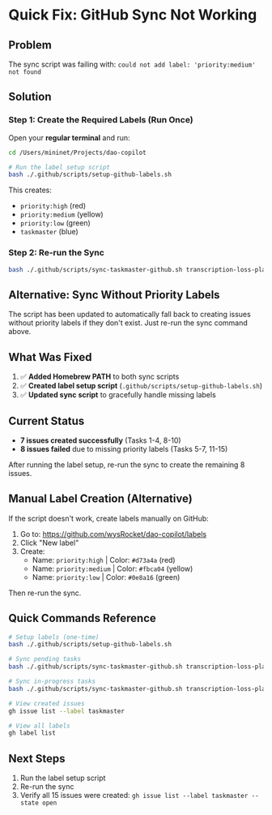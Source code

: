 # Quick Fix: GitHub Sync Not Working

## Problem

The sync script was failing with: `could not add label: 'priority:medium' not found`

## Solution

### Step 1: Create the Required Labels (Run Once)

Open your **regular terminal** and run:

```bash
cd /Users/mininet/Projects/dao-copilot

# Run the label setup script
bash ./.github/scripts/setup-github-labels.sh
```

This creates:

- `priority:high` (red)
- `priority:medium` (yellow)
- `priority:low` (green)
- `taskmaster` (blue)

### Step 2: Re-run the Sync

```bash
bash ./.github/scripts/sync-taskmaster-github.sh transcription-loss-plan pending
```

## Alternative: Sync Without Priority Labels

The script has been updated to automatically fall back to creating issues without priority labels if they don't exist. Just re-run the sync command above.

## What Was Fixed

1. ✅ **Added Homebrew PATH** to both sync scripts
2. ✅ **Created label setup script** (`.github/scripts/setup-github-labels.sh`)
3. ✅ **Updated sync script** to gracefully handle missing labels

## Current Status

- **7 issues created successfully** (Tasks 1-4, 8-10)
- **8 issues failed** due to missing priority labels (Tasks 5-7, 11-15)

After running the label setup, re-run the sync to create the remaining 8 issues.

## Manual Label Creation (Alternative)

If the script doesn't work, create labels manually on GitHub:

1. Go to: https://github.com/wysRocket/dao-copilot/labels
2. Click "New label"
3. Create:
   - Name: `priority:high` | Color: `#d73a4a` (red)
   - Name: `priority:medium` | Color: `#fbca04` (yellow)
   - Name: `priority:low` | Color: `#0e8a16` (green)

Then re-run the sync.

## Quick Commands Reference

```bash
# Setup labels (one-time)
bash ./.github/scripts/setup-github-labels.sh

# Sync pending tasks
bash ./.github/scripts/sync-taskmaster-github.sh transcription-loss-plan pending

# Sync in-progress tasks
bash ./.github/scripts/sync-taskmaster-github.sh transcription-loss-plan in-progress

# View created issues
gh issue list --label taskmaster

# View all labels
gh label list
```

## Next Steps

1. Run the label setup script
2. Re-run the sync
3. Verify all 15 issues were created: `gh issue list --label taskmaster --state open`
